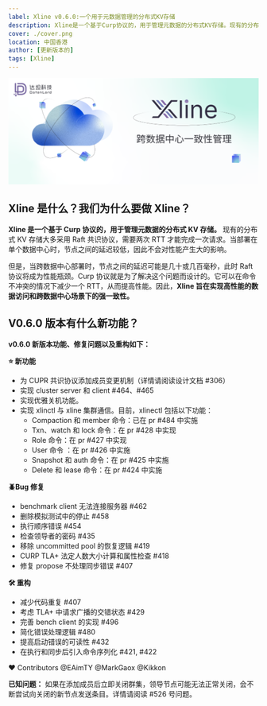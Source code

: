 ```yaml
---
label: Xline v0.6.0:一个用于元数据管理的分布式KV存储
description: Xline是一个基于Curp协议的，用于管理元数据的分布式KV存储。现有的分布式KV存储大多采用Raft共识协议，需要两次RTT才能完成一次请求。当部署在单个数据中心时，节点之间的延迟较低，因此不会对性能产生大的影响。但是，当跨数据中心部署时，节点之间的延迟可能是几十或几百毫秒，此时 Raft 协议将成为性能瓶颈。Curp 协议就是为了解决这个问题而设计的。它可以在命令不冲突的情况下减少一个RTT，从而提高性能。因此，Xline旨在实现高性能的数据访问和跨数据中心场景下的强一致性。
cover: ./cover.png
location: 中国香港
author: [更新版本的]
tags: [Xline]
---
```


![封面](./cover.png)

## Xline 是什么？我们为什么要做 Xline？

**Xline 是一个基于 Curp 协议的，用于管理元数据的分布式 KV 存储。** 现有的分布式 KV 存储大多采用 Raft 共识协议，需要两次 RTT 才能完成一次请求。当部署在单个数据中心时，节点之间的延迟较低，因此不会对性能产生大的影响。

但是，当跨数据中心部署时，节点之间的延迟可能是几十或几百毫秒，此时 Raft 协议将成为性能瓶颈。Curp 协议就是为了解决这个问题而设计的。它可以在命令不冲突的情况下减少一个 RTT，从而提高性能。因此，**Xline 旨在实现高性能的数据访问和跨数据中心场景下的强一致性。**

## V0.6.0 版本有什么新功能？

**v0.6.0 新版本功能、修复问题以及重构如下：**

**⭐ 新功能**
- 为 CUPR 共识协议添加成员变更机制（详情请阅读设计文档 #306）
- 实现 cluster server 和 client #464、#465
- 实现优雅关机功能。
- 实现 xlinctl 与 xline 集群通信。目前，xlinectl 包括以下功能：
    - Compaction 和 member 命令：已在 pr #484 中实施
    - Txn、watch 和 lock 命令：在 pr #428 中实现
    - Role 命令：在 pr #427 中实现
    - User 命令 ：在 pr #426 中实施
    - Snapshot 和 auth 命令：在 pr #425 中实施
    - Delete 和 lease 命令：在 pr #424 中实施

**🪲Bug 修复**
- benchmark client 无法连接服务器 #462
- 删除模拟测试中的停止 #458
- 执行顺序错误 #454
- 检查领导者的密码 #435
- 移除 uncommitted pool 的恢复逻辑 #419
- CURP TLA+ 法定人数大小计算和属性检查 #418
- 修复 propose 不处理同步错误 #407

**🛠️ 重构**

- 减少代码重复 #407
- 考虑 TLA+ 中请求广播的交错状态 #429
- 完善 bench client 的实现 #496
- 简化错误处理逻辑 #480
- 提高启动错误的可读性 #432
- 在执行和同步后引入命令序列化 #421, #422

❤️ Contributors
@EAimTY
@MarkGaox
@Kikkon

**已知问题：** 如果在添加成员后立即关闭群集，领导节点可能无法正常关闭，会不断尝试向关闭的新节点发送条目。详情请阅读 #526 号问题。

